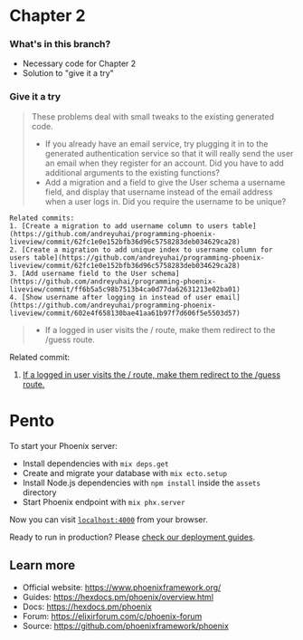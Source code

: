 # Chapter 2

### What's in this branch?

- Necessary code for Chapter 2
- Solution to "give it a try"

### Give it a try

> These problems deal with small tweaks to the existing generated code.
> 
> - If you already have an email service, try plugging it in to the generated authentication service so that it will really send the user an email when they register for an account. Did you have to add additional arguments to the existing functions?
> - Add a migration and a field to give the User schema a username field, and display that username instead of the email address when a user logs in. Did you require the username to be unique?

    Related commits: 
    1. [Create a migration to add username column to users table](https://github.com/andreyuhai/programming-phoenix-liveview/commit/62fc1e0e152bfb36d96c5758283deb034629ca28)
    2. [Create a migration to add unique index to username column for users table](https://github.com/andreyuhai/programming-phoenix-liveview/commit/62fc1e0e152bfb36d96c5758283deb034629ca28)
    3. [Add username field to the User schema](https://github.com/andreyuhai/programming-phoenix-liveview/commit/ff6b5a5c98b7513b4ca0d77da62631213e02ba01)
    4. [Show username after logging in instead of user email](https://github.com/andreyuhai/programming-phoenix-liveview/commit/602e4f658130bae41aa61b97f7d606f5e5503d57)
> - If a logged in user visits the / route, make them redirect to the /guess route.

Related commit: 
1. [If a logged in user visits the / route, make them redirect to the /guess route.](https://github.com/andreyuhai/programming-phoenix-liveview/commit/68a142f4bd93a11182157d8ba8298ef79747f01e) 

# Pento

To start your Phoenix server:

  * Install dependencies with `mix deps.get`
  * Create and migrate your database with `mix ecto.setup`
  * Install Node.js dependencies with `npm install` inside the `assets` directory
  * Start Phoenix endpoint with `mix phx.server`

Now you can visit [`localhost:4000`](http://localhost:4000) from your browser.

Ready to run in production? Please [check our deployment guides](https://hexdocs.pm/phoenix/deployment.html).

## Learn more

  * Official website: https://www.phoenixframework.org/
  * Guides: https://hexdocs.pm/phoenix/overview.html
  * Docs: https://hexdocs.pm/phoenix
  * Forum: https://elixirforum.com/c/phoenix-forum
  * Source: https://github.com/phoenixframework/phoenix
